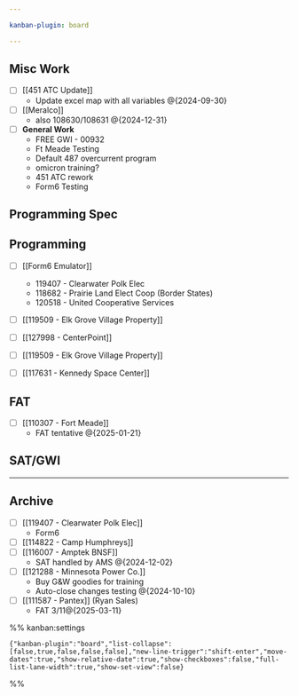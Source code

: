 ```yaml
---

kanban-plugin: board

---
```


## Misc Work

- [ ] [[451 ATC Update]]
	- Update excel map with all variables @{2024-09-30}
- [ ] [[Meralco]]
	- also 108630/108631
	@{2024-12-31}
- [ ] **General Work**
	- FREE GWI - 00932
	- Ft Meade Testing
	- Default 487 overcurrent program
	- omicron training?
	- 451 ATC rework
	- Form6 Testing


## Programming Spec



## Programming

- [ ] [[Form6 Emulator]]
	- 119407 - Clearwater Polk Elec
	- 118682 - Prairie Land Elect Coop (Border States)
	- 120518 - United Cooperative Services
- [ ] [[119509 - Elk Grove Village Property]]
- [ ] [[127998 - CenterPoint]]
- [ ] [[119509 - Elk Grove Village Property]]
- [ ] [[117631 - Kennedy Space Center]]


## FAT

- [ ] [[110307 - Fort Meade]]
	- FAT tentative @{2025-01-21}


## SAT/GWI



***

## Archive

- [ ] [[119407 - Clearwater Polk Elec]]
	- Form6
- [ ] [[114822 - Camp Humphreys]]
- [ ] [[116007 - Amptek BNSF]]
	- SAT handled by AMS
	@{2024-12-02}
- [ ] [[121288 - Minnesota Power Co.]]
	- Buy G&W goodies for training
	- Auto-close changes testing
	@{2024-10-10}
- [ ] [[111587 - Pantex]] (Ryan Sales)
	- FAT 3/11@{2025-03-11}

%% kanban:settings
```
{"kanban-plugin":"board","list-collapse":[false,true,false,false,false],"new-line-trigger":"shift-enter","move-dates":true,"show-relative-date":true,"show-checkboxes":false,"full-list-lane-width":true,"show-set-view":false}
```
%%